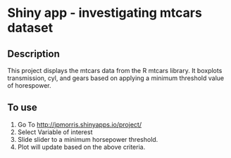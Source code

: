 # Shiny app - investigating mtcars dataset

## Description

This project displays the mtcars data from the R mtcars library.  It boxplots transmission, cyl, and gears based on applying a minimum threshold value of horespower.   

## To use

1) Go To http://jpmorris.shinyapps.io/project/
2) Select Variable of interest
3) Slide slider to a minimum horsepower threshold.  
4) Plot will update based on the above criteria.